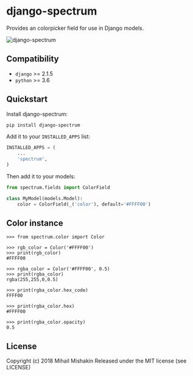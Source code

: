 # django-spectrum
Provides an colorpicker field for use in Django models.

![django-spectrum](http://dl3.joxi.net/drive/2019/01/16/0025/1750/1701590/90/52ee08bef0.png)

## Compatibility
* `django` >= 2.1.5
* `python` >= 3.6

## Quickstart
Install django-spectrum:
```bash
pip install django-spectrum
```

Add it to your `INSTALLED_APPS` list:

```python
INSTALLED_APPS = (
    ...
    'spectrum',
)
```

Then add it to your models:
```python
from spectrum.fields import ColorField

class MyModel(models.Model):
    color = ColorField(_('color'), default='#FFFF00')
```

## Color instance
```
>>> from spectrum.color import Color

>>> rgb_color = Color('#FFFF00')
>>> print(rgb_color)
#FFFF00

>>> rgba_color = Color('#FFFF00', 0.5)
>>> print(rgba_color)
rgba(255,255,0,0.5)

>>> print(rgba_color.hex_code)
FFFF00

>>> print(rgba_color.hex)
#FFFF00

>>> print(rgba_color.opacity)
0.5
```

## License
Copyright (c) 2018 Mihail Mishakin Released under the MIT license (see LICENSE)
